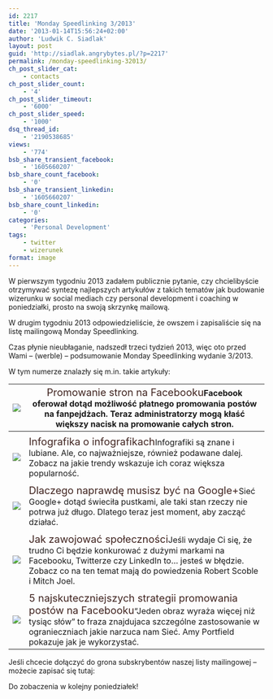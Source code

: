 ```yaml
---
id: 2217
title: 'Monday Speedlinking 3/2013'
date: '2013-01-14T15:56:24+02:00'
author: 'Ludwik C. Siadlak'
layout: post
guid: 'http://siadlak.angrybytes.pl/?p=2217'
permalink: /monday-speedlinking-32013/
ch_post_slider_cat:
    - contacts
ch_post_slider_count:
    - '4'
ch_post_slider_timeout:
    - '6000'
ch_post_slider_speed:
    - '1000'
dsq_thread_id:
    - '2190538685'
views:
    - '774'
bsb_share_transient_facebook:
    - '1605660207'
bsb_share_count_facebook:
    - '0'
bsb_share_transient_linkedin:
    - '1605660207'
bsb_share_count_linkedin:
    - '0'
categories:
    - 'Personal Development'
tags:
    - twitter
    - wizerunek
format: image
---
```


W pierwszym tygodniu 2013 zadałem publicznie pytanie, czy chcielibyście otrzymywać syntezę najlepszych artykułów z takich tematów jak budowanie wizerunku w social mediach czy personal development i coaching w poniedziałki, prosto na swoją skrzynkę mailową.

W drugim tygodniu 2013 odpowiedzieliście, że owszem i zapisaliście się na listę mailingową Monday Speedlinking.

Czas płynie nieubłaganie, nadszedł trzeci tydzień 2013, więc oto przed Wami – (werble) – podsumowanie Monday Speedlinking wydanie 3/2013.

W tym numerze znalazły się m.in. takie artykuły:

| ![ ](http://personaldevelopment.pl/mailing/mondayspeedlinking/images/ms32013sm1.png) | <span style="color:#412521;font-weight:normal;font-size:20px;margin:0;padding:0;">Promowanie stron na Facebooku</span>Facebook oferował dotąd możliwość płatnego promowania postów na fanpejdżach. Teraz administratorzy mogą kłaść większy nacisk na promowanie całych stron. |
|---|---|
|  |
| ![ ](http://personaldevelopment.pl/mailing/mondayspeedlinking/images/ms32013sm2.png) | <span style="color:#412521;font-weight:normal;font-size:20px;margin:0;padding:0;">Infografika o infografikach</span>Infografiki są znane i lubiane. Ale, co najważniejsze, również podawane dalej. Zobacz na jakie trendy wskazuje ich coraz większa popularność. |
|  |
| ![ ](http://personaldevelopment.pl/mailing/mondayspeedlinking/images/ms32013sm3.png) | <span style="color:#412521;font-weight:normal;font-size:20px;margin:0;padding:0;">Dlaczego naprawdę musisz być na Google+</span>Sieć Google+ dotąd świeciła pustkami, ale taki stan rzeczy nie potrwa już długo. Dlatego teraz jest moment, aby zacząć działać. |
|  |
| ![ ](http://personaldevelopment.pl/mailing/mondayspeedlinking/images/ms32013sm4.png) | <span style="color:#412521;font-weight:normal;font-size:20px;margin:0;padding:0;">Jak zawojować społeczności</span>Jeśli wydaje Ci się, że trudno Ci będzie konkurować z dużymi markami na Facebooku, Twitterze czy LinkedIn to… jesteś w błędzie. Zobacz co na ten temat mają do powiedzenia Robert Scoble i Mitch Joel. |
|  |
| ![ ](http://personaldevelopment.pl/mailing/mondayspeedlinking/images/ms32013sm5.png) | <span style="color:#412521;font-weight:normal; font-size:20px;margin:0;padding:0;">5 najskuteczniejszych strategii promowania postów na Facebooku</span>“Jeden obraz wyraża więcej niż tysiąc słów” to fraza znajdujaca szczególne zastosowanie w ogranieczniach jakie narzuca nam Sieć. Amy Portfield pokazuje jak je wykorzystać. |

Jeśli chcecie dołączyć do grona subskrybentów naszej listy mailingowej – możecie zapisać się tutaj:

<script src="http://app.getresponse.com/view_webform.js?wid=320589" type="text/javascript"></script>

 Do zobaczenia w kolejny poniedziałek!